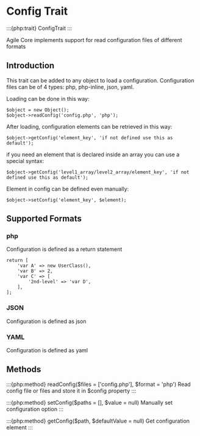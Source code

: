 # Config Trait

:::{php:trait} ConfigTrait
:::

Agile Core implements support for read configuration files of different formats

## Introduction

This trait can be added to any object to load a configuration.
Configuration files can be of 4 types: php, php-inline, json, yaml.

Loading can be done in this way:

```
$object = new Object();
$object->readConfig('config.php', 'php');
```

After loading, configuration elements can be retrieved in this way:

```
$object->getConfig('element_key', 'if not defined use this as default');
```

if you need an element that is declared inside an array you can use a special syntax:

```
$object->getConfig('level1_array/level2_array/element_key', 'if not defined use this as default');
```

Element in config can be defined even manually:

```
$object->setConfig('element_key', $element);
```

## Supported Formats

### php

Configuration is defined as a return statement

```
return [
    'var A' => new UserClass(),
    'var B' => 2,
    'var C' => [
        '2nd-level' => 'var D',
    ],
];
```

### JSON

Configuration is defined as json

### YAML

Configuration is defined as yaml

## Methods

:::{php:method} readConfig($files = ['config.php'], $format = 'php')
Read config file or files and store it in $config property
:::

:::{php:method} setConfig($paths = [], $value = null)
Manually set configuration option
:::

:::{php:method} getConfig($path, $defaultValue = null)
Get configuration element
:::

